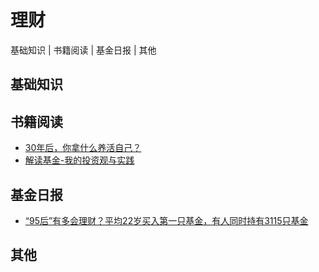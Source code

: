 # 理财

基础知识 | 书籍阅读 | 基金日报 | 其他

## 基础知识

## 书籍阅读
* [30年后，你拿什么养活自己？](books/what_will_you_do_to_support_yourself_in_30_years.md)
* [解读基金-我的投资观与实践](books/Interpreting_funds.md)

## 基金日报

* [“95后”有多会理财？平均22岁买入第一只基金，有人同时持有3115只基金](daily/20220630.md)

## 其他